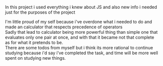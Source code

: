 In this project i used everything i knew about JS and also new info i needed just for the purposes of the project  

I'm little proud of my self because i've overdone what i needed to do and made an calculator that respects precedence of operators    
Sadly that lead to calculator being more powerful thing than simple one that evaluates only one pair at once, and with that it became
not that complete as for what it pretends to be.  
There are some todos from myself but i think its more rational to continue studying because i'd say i've completed the task, and time will be more well spent on studying new things.  
